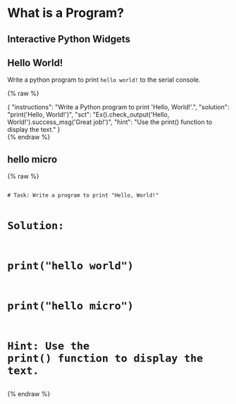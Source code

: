 # What is a Program?

## Interactive Python Widgets

## Hello World!
Write a python program to print `hello world!` to the serial console. 

{% raw %}
<script src="https://cdn.datacamp.com/dcl-react.js.gz"></script>

<div data-datacamp-exercise data-lang="python">
    {
        "instructions": "Write a Python program to print 'Hello, World!'.",
        "solution": "print('Hello, World!')",
        "sct": "Ex().check_output('Hello, World!').success_msg('Great job!')",
        "hint": "Use the print() function to display the text."
    }
</div>
{% endraw %}

## hello micro

{% raw %}
<script src="https://cdn.datacamp.com/dcl-react.js.gz"></script>

<code data-datacamp-exercise data-lang="python">
# Task: Write a program to print "Hello, World!"

# Solution:
# print("hello world")
# print("hello micro")

# Hint: Use the print() function to display the text.
</code>
{% endraw %}